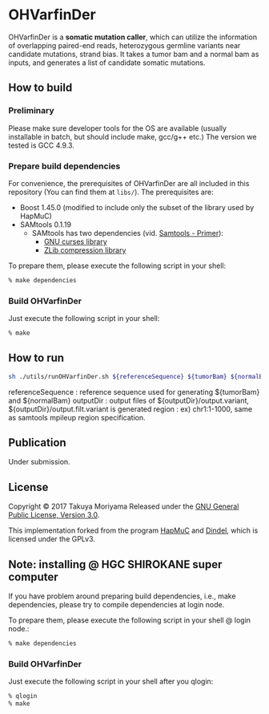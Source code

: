 OHVarfinDer
======================
OHVarfinDer is a **somatic mutation caller**, which can utilize the information of overlapping paired-end reads, heterozygous germline variants near candidate mutations, strand bias. It takes a tumor bam and a normal bam as inputs, and generates a list of candidate somatic mutations.

How to build
----------
### Preliminary ###
Please make sure developer tools for the OS are available (usually installable in batch, but should include make, gcc/g++ etc.) The version we tested is GCC 4.9.3.

### Prepare build dependencies ###
For convenience, the prerequisites of OHVarfinDer are all included in this repository (You can find them at `libs/`). The prerequisites are:
* Boost 1.45.0 (modified to include only the subset of the library used by HapMuC)
* SAMtools 0.1.19
    * SAMtools has two dependencies (vid. [Samtools - Primer](http://biobits.org/samtools_primer.html#InstallingSAMtools)):
        * [GNU curses library](http://www.gnu.org/software/ncurses/)
        * [ZLib compression library](http://zlib.net/)

To prepare them, please execute the following script in your shell:
```sh
% make dependencies
```

### Build OHVarfinDer ###
Just execute the following script in your shell:
```sh
% make
```

How to run
----------

```sh
sh ./utils/runOHVarfinDer.sh ${referenceSequence} ${tumorBam} ${normalBam} ${outputDir} ${region}
```
referenceSequence  : reference sequence used for generating ${tumorBam} and ${normalBam}
outputDir : output files of ${outputDir}/output.variant, ${outputDir}/output.filt.variant is generated
region : ex) chr1:1-1000, same as samtools mpileup region specification.


Publication
----------
Under submission.

License
----------
Copyright &copy; 2017 Takuya Moriyama
Released under the [GNU General Public License, Version 3.0][GPL].

This implementation forked from the program [HapMuC][hapmuc] and [Dindel][dindel], which is licensed under the GPLv3.

[GPL]: http://www.gnu.org/licenses/gpl.html
[dindel]: http://www.sanger.ac.uk/resources/software/dindel/
[hapmuc]: https://github.com/usuyama/hapmuc

Note: installing @ HGC SHIROKANE super computer
----------
If you have problem around preparing build dependencies, i.e., make dependencies, please try to compile dependencies at login node.

To prepare them, please execute the following script in your shell @ login node.:
```sh
% make dependencies
```

### Build OHVarfinDer ###
Just execute the following script in your shell after you qlogin:
```sh
% qlogin
% make
```

